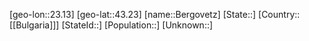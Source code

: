 ﻿---
location: [43.23,23.13]
type: City
tags:
- geo/City


SpocWebEntityId: 29127
isDeleted: false
confidential: public

---
[geo-lon::23.13]
[geo-lat::43.23]
[name::Bergovetz]
[State::]
[Country::[[Bulgaria]]]
[StateId::]
[Population::]
[Unknown::]

